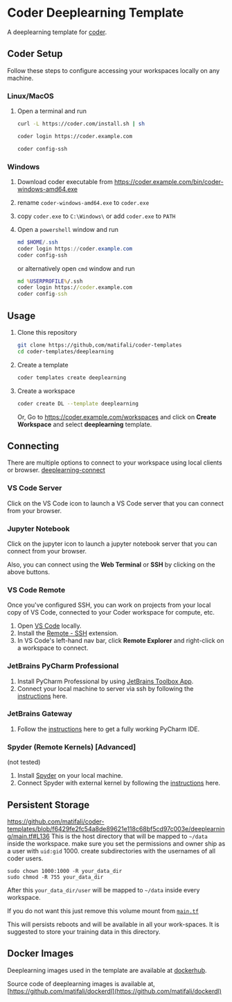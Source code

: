 # Coder Deeplearning Template

A deeplearning template for [coder](https://coder.com/).

## Coder Setup

Follow these steps to configure accessing your workspaces locally on any machine.

### Linux/MacOS

1. Open a terminal and run

   ```bash
   curl -L https://coder.com/install.sh | sh
   
   coder login https://coder.example.com
   
   coder config-ssh
   ```

### Windows

1. Download coder executable from <https://coder.example.com/bin/coder-windows-amd64.exe>

2. rename `coder-windows-amd64.exe` to `coder.exe`

3. copy `coder.exe` to `C:\Windows\`
   or
   add `coder.exe` to `PATH`

4. Open a `powershell` window and run

   ```powershell
   md $HOME/.ssh
   coder login https://coder.example.com
   coder config-ssh
   ```

   or alternatively open `cmd` window and run

   ```cmd
   md %USERPROFILE%/.ssh
   coder login https://coder.example.com
   coder config-ssh
   ```

## Usage

1. Clone this repository

   ```bash
   git clone https://github,com/matifali/coder-templates
   cd coder-templates/deeplearning
   ```

2. Create a template

   ```bash
   coder templates create deeplearning
   ```

3. Create a workspace

   ```bash
   coder create DL --template deeplearning
   ```

   Or,
   Go to <https://coder.example.com/workspaces> and click on **Create Workspace** and select **deeplearning** template.

## Connecting

There are multiple options to connect to your workspace using local clients or browser.
[deeplearning-connect](./deeplearning-connect.png)

### VS Code Server

Click on the VS Code icon to launch a VS Code server that you can connect from your browser.

### Jupyter Notebook

Click on the jupyter icon to launch a jupyter notebook server that you can connect from your browser.

Also, you can connect using the **Web Terminal** or **SSH** by clicking on the above buttons.

### VS Code Remote

Once you've configured SSH, you can work on projects from your local copy of VS Code, connected to your Coder workspace for compute, etc.

1. Open [VS Code](https://code.visualstudio.com/download) locally.
2. Install the [Remote - SSH](https://marketplace.visualstudio.com/items?itemName=ms-vscode-remote.remote-ssh) extension.
3. In VS Code's left-hand nav bar, click **Remote Explorer** and right-click on a workspace to connect.

### JetBrains PyCharm Professional

1. Install PyCharm Professional by using [JetBrains Toolbox App](https://www.jetbrains.com/toolbox-app/).
2. Connect your local machine to server via ssh by following the [instructions](https://www.jetbrains.com/help/pycharm/configuring-remote-interpreters-via-ssh.html#prereq) here.

### JetBrains Gateway

1. Follow the [instructions](https://coder.com/docs/coder-oss/latest/ides/gateway) here to get a fully working PyCharm IDE.

### Spyder (Remote Kernels) [Advanced]

(not tested)

1. Install [Spyder](https://docs.spyder-ide.org/current/installation.html) on your local machine.
2. Connect Spyder with external kernel by following the [instructions](https://docs.spyder-ide.org/current/panes/ipythonconsole.html#using-external-kernels) here.

## Persistent Storage

<https://github.com/matifali/coder-templates/blob/f6429fe2fc54a8de89621e118c68bf5cd97c003e/deeplearning/main.tf#L136>
This is the host directory that will be mapped to `~/data` inside the workspace. make sure you set the permissions and owner ship as a user with `uid:gid` 1000. create subdirectories with the usernames of all coder users.

```console
sudo chown 1000:1000 -R your_data_dir
sudo chmod -R 755 your_data_dir
```

After this `your_data_dir/user` will be mapped to `~/data` inside every workspace.

If you do not want this just remove this volume mount from [`main.tf`](./main.tf)

This will persists reboots and will be available in all your work-spaces. It is suggested to store your training data in this directory.

## Docker Images

Deeplearning images used in the template are available at [dockerhub](https://hub.docker.com/repository/docker/matifali/dockerdl).

Source code of deeplearning images is available at, [https://github.com/matifali/dockerdl](https://github.com/matifali/dockerdl)
